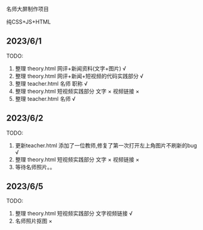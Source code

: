 名师大屏制作项目

纯CSS+JS+HTML



## 2023/6/1

TODO:

1. 整理 theory.html 网评+新闻资料(文字+图片) √
2. 整理 theory.html 网评+新闻+短视频的代码实践部分 √
3. 整理 teacher.html 名师 职称 √
4. 整理 theory.html 短视频实践部分 文字 × 视频链接 ×
5. 整理 teacher.html 名师  √



## 2023/6/2

TODO:

1. 更新teacher.html 添加了一位教师,修复了第一次打开左上角图片不刷新的bug √
2. 整理 theory.html 短视频实践部分 文字 × 视频链接 ×
3. 等待名师照片。。



## 2023/6/5

TODO:

1. 整理 theory.html 短视频实践部分 文字视频链接 √
2. 名师照片抠图 ×
